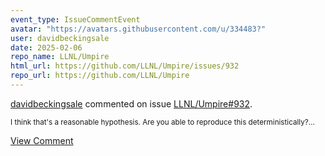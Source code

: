 ```yaml
---
event_type: IssueCommentEvent
avatar: "https://avatars.githubusercontent.com/u/334483?"
user: davidbeckingsale
date: 2025-02-06
repo_name: LLNL/Umpire
html_url: https://github.com/LLNL/Umpire/issues/932
repo_url: https://github.com/LLNL/Umpire
---
```


<a href='https://github.com/davidbeckingsale' target='_blank'>davidbeckingsale</a> commented on issue <a href='https://github.com/LLNL/Umpire/issues/932' target='_blank'>LLNL/Umpire#932</a>.

<small>I think that's a reasonable hypothesis. Are you able to reproduce this deterministically?...</small>

<a href='https://github.com/LLNL/Umpire/issues/932' target='_blank'>View Comment</a>